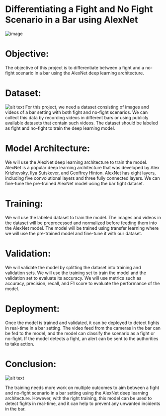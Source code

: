 # Differentiating a Fight and No Fight Scenario in a Bar using AlexNet

![image](https://user-images.githubusercontent.com/122629728/230636429-de050ec1-0212-4fc1-af98-a6d2c99e7984.png)

# Objective:
The objective of this project is to differentiate between a fight and a no-fight scenario in a bar using the AlexNet deep learning architecture.

# Dataset:

![alt text](https://github.com/yevenbother/MathDataProject/blob/main/FightsDataSet.jpg?raw=true)
For this project, we need a dataset consisting of images and videos of a bar setting with both fight and no-fight scenarios. We can collect this data by recording videos in different bars or using publicly available datasets that contain such videos. The dataset should be labeled as fight and no-fight to train the deep learning model.

# Model Architecture:
We will use the AlexNet deep learning architecture to train the model. AlexNet is a popular deep learning architecture that was developed by Alex Krizhevsky, Ilya Sutskever, and Geoffrey Hinton. AlexNet has eight layers, including five convolutional layers and three fully connected layers. We can fine-tune the pre-trained AlexNet model using the bar fight dataset.

# Training:
We will use the labeled dataset to train the model. The images and videos in the dataset will be preprocessed and normalized before feeding them into the AlexNet model. The model will be trained using transfer learning where we will use the pre-trained model and fine-tune it with our dataset.

# Validation:
We will validate the model by splitting the dataset into training and validation sets. We will use the training set to train the model and the validation set to evaluate its accuracy. We will use metrics such as accuracy, precision, recall, and F1 score to evaluate the performance of the model.

# Deployment:
Once the model is trained and validated, it can be deployed to detect fights in real-time in a bar setting. The video feed from the cameras in the bar can be fed to the model, and the model can classify the scenario as a fight or no-fight. If the model detects a fight, an alert can be sent to the authorities to take action.

# Conclusion:
![alt text](https://github.com/yevenbother/MathDataProject/blob/main/training1.png?raw=true)

The training needs more work on multiple outcomes to  aim between a fight and no-fight scenario in a bar setting using the AlexNet deep learning architecture. However, with the right training, this model can be used to detect fights in real-time, and it can help to prevent any unwanted incidents in the bar.
